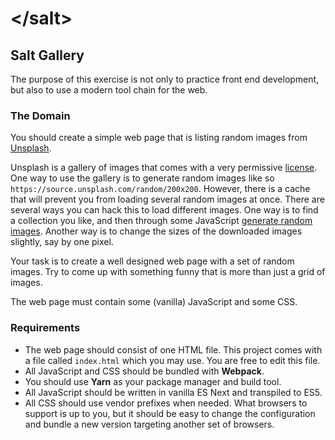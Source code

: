 # &lt;/salt&gt;

## Salt Gallery

The purpose of this exercise is not only to practice front end development, but also to use a modern tool chain for the web.

### The Domain

You should create a simple web page that is listing random images from [Unsplash](https://unsplash.com/).

Unsplash is a gallery of images that comes with a very permissive [license](https://unsplash.com/license).
One way to use the gallery is to generate random images like so `https://source.unsplash.com/random/200x200`.
However, there is a cache that will prevent you from loading several random images at once. 
There are several ways you can hack this to load different images. 
One way is to find a collection you like, and then through some JavaScript [generate random images](https://medium.com/quick-code/how-to-quickly-generate-a-random-gallery-of-images-from-an-unsplash-collection-in-javascript-4ddb2a6a4faf).
Another way is to change the sizes of the downloaded images slightly, say by one pixel.

Your task is to create a well designed web page with a set of random images. 
Try to come up with something funny that is more than just a grid of images. 

The web page must contain some (vanilla) JavaScript and some CSS.

### Requirements 

- The web page should consist of one HTML file. This project comes with a file called `index.html` which you may use. You are free to edit this file.
- All JavaScript and CSS should be bundled with __Webpack__. 
- You should use __Yarn__ as your package manager and build tool.
- All JavaScript should be written in vanilla ES Next and transpiled to ES5.
- All CSS should use vendor prefixes when needed. What browsers to support is up to you, but it should be easy to change the configuration and bundle a new version targeting another set of browsers.
